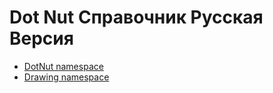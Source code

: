# Dot Nut Справочник Русская Версия

- [DotNut namespace](DotNut.md)
- [Drawing namespace](Drawing.md)

